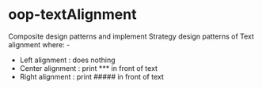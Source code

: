 # oop-textAlignment
Composite design patterns and implement Strategy design patterns of Text alignment where: - 
- Left alignment : does nothing 
- Center alignment : print *** in front of text 
- Right alignment : print ##### in front of text
